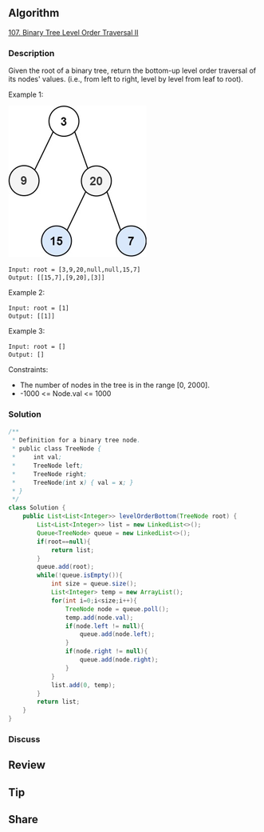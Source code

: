 ## Algorithm

[107. Binary Tree Level Order Traversal II](https://leetcode.com/problems/binary-tree-level-order-traversal-ii/)

### Description

Given the root of a binary tree, return the bottom-up level order traversal of its nodes' values. (i.e., from left to right, level by level from leaf to root).


Example 1:

![](assets/20220910-1c18bf3b.png)

```
Input: root = [3,9,20,null,null,15,7]
Output: [[15,7],[9,20],[3]]
```

Example 2:

```
Input: root = [1]
Output: [[1]]
```

Example 3:

```
Input: root = []
Output: []
```

Constraints:

- The number of nodes in the tree is in the range [0, 2000].
- -1000 <= Node.val <= 1000

### Solution

```java
/**
 * Definition for a binary tree node.
 * public class TreeNode {
 *     int val;
 *     TreeNode left;
 *     TreeNode right;
 *     TreeNode(int x) { val = x; }
 * }
 */
class Solution {
    public List<List<Integer>> levelOrderBottom(TreeNode root) {
        List<List<Integer>> list = new LinkedList<>();
        Queue<TreeNode> queue = new LinkedList<>();
        if(root==null){
            return list;
        }
        queue.add(root);
        while(!queue.isEmpty()){
            int size = queue.size();
            List<Integer> temp = new ArrayList();
            for(int i=0;i<size;i++){
                TreeNode node = queue.poll();
                temp.add(node.val);
                if(node.left != null){
                    queue.add(node.left);
                }
                if(node.right != null){
                    queue.add(node.right);
                }
            }
            list.add(0, temp);
        }
        return list;
    }
}
```

### Discuss

## Review


## Tip


## Share
